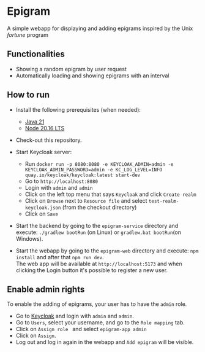 # Epigram

A simple webapp for displaying and adding epigrams inspired by the Unix *fortune* program


## Functionalities
- Showing a random epigram by user request
- Automatically loading and showing epigrams with an interval

## How to run

- Install the following prerequisites (when needed):
  - [Java 21](https://www.openlogic.com/openjdk-downloads)
  - [Node 20.16 LTS](https://nodejs.org/en/download/package-manager)
  

- Check-out this repository.
- Start Keycloak server:
    - Run `docker run -p 8080:8080 -e KEYCLOAK_ADMIN=admin -e KEYCLOAK_ADMIN_PASSWORD=admin -e KC_LOG_LEVEL=INFO  quay.io/keycloak/keycloak:latest start-dev`
    - Go to `http://localhost:8080`
    - Login with `admin` and `admin`
    - Click on the left top menu that says `Keycloak` and click `Create realm`
    - Click on `Browse` next to `Resource file` and select `test-realm-keycloak.json` (from the checkout directory)
    - Click on `Save`
- Start the backend by going to the `epigram-service` directory and execute: `./gradlew bootRun` (on Linux) or `gradlew.bat bootRun`(on Windows).
- Start the webapp by going to the `epigram-web` directory and execute: `npm install` and after that `npm run dev`.  
The web app will be available at `http://localhost:5173` and when clicking the Login button it's possible to register a new user.


## Enable admin rights

To enable the adding of epigrams, your user has to have the `admin` role.
- Go to [Keycloak](http://localhost:8080) and login with `admin` and `admin`.
- Go to `Users`, select your username, and go to the `Role mapping` tab.
- Click on `Assign role ` and select `epigram-app admin`
- Click on `Assign`.
- Log out and log in again in the webapp and `Add epigram` will be visible.


